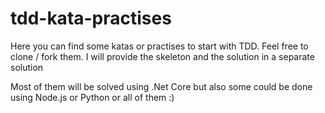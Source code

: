 # tdd-kata-practises
Here you can find some katas or practises to start with TDD. Feel free to clone / fork them. I will provide the skeleton and the solution in a separate solution

Most of them will be solved using .Net Core but also some could be done using Node.js or Python or all of them :)
